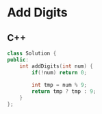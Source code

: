 Add Digits
==========

## C++


```cpp
class Solution {
public:
    int addDigits(int num) {
        if(!num) return 0;
        
        int tmp = num % 9;
        return tmp ? tmp : 9;
    }
};
```
